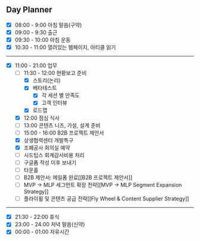 ## Day Planner
- [x] 08:00 - 9:00 아침 말씀(구약)
- [x] 09:00 - 9:30 출근
- [x] 09:30 - 10:00 아침 운동
- [x] 10:30 - 11:00 열려있는 웹페이지, 아티클 읽기
***
- [x] 11:00 - 21:00 업무
	- [ ] 11:30 - 12:00 현황보고 준비
		- [x] 스토리(논리)
		- [x] 베타테스트
			- [x] 각 세션 별 만족도
			- [x] 고객 인터뷰
		- [x] 로드맵
	- [x] 12:00 점심 식사
	- [ ] 13:00 콘텐츠 니즈, 가설, 설계 준비
	- [ ] 15:00 - 16:00 B2B 프로젝트 제안서
	- [x] 상생협력센터 개발특구
	- [x] 조폐공사 회의실 예약
	- [ ] 시드팁스 회계감사비용 처리
	- [ ] 구글폼 작성 이후 보내기
	- [ ] 타운홀
	- [ ] B2B 제안서: 메일폼 완료[[B2B 프로젝트 제안서]]
	- [ ] MVP → MLP 세그먼트 확장 전략[[MVP → MLP Segment Expansion Strategy]]
	- [ ] 플라이휠 및 콘텐츠 공급 전략[[Fly Wheel & Content Supplier Strategy]]
***
- [x] 21:30 - 22:00 휴식
- [x] 23:00 - 24:00 저녁 말씀(신약)
- [x] 00:00 - 01:00 자유시간